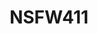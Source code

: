 ---
title: NSFW411
crosslinks:
- holdthemoan
- tipofmypenis
- AskRedditAfterDark
- sex
- standingout
- gonewildaudio
- chickflixxx
- AskReddit
- reversepov
- outercourse
- mmgirls
- Xsome
- ahegao
- findareddit
- samespecies
- WatchItForThePlot
- otomegames
- nsfwcosplay
- extramile
- StruggleFucking
---